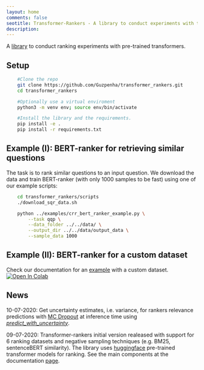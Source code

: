 ```yaml
---
layout: home
comments: false
seotitle: Transformer-Rankers - A library to conduct experiments with transformer-based rankers
description: 
---
```


A [library](https://github.com/Guzpenha/transformer_rankers) to conduct ranking experiments with pre-trained transformers.


## Setup
```bash
    #Clone the repo
    git clone https://github.com/Guzpenha/transformer_rankers.git
    cd transformer_rankers    

    #Optionally use a virtual enviroment
    python3 -m venv env; source env/bin/activate    

    #Install the library and the requirements.
    pip install -e .
    pip install -r requirements.txt
```

## Example (I): BERT-ranker for retrieving similar questions

The task is to rank similar questions to an input question. We download the data and train BERT-ranker (with only 1000 samples to be fast) using one of our example scripts:

```bash
    cd transformer_rankers/scripts
    ./download_sqr_data.sh

    python ../examples/crr_bert_ranker_example.py \
        --task qqp \
        --data_folder ../../data/ \
        --output_dir ../../data/output_data \
        --sample_data 1000
```

## Example (II): BERT-ranker for a custom dataset
Check our documentation for an [example](https://guzpenha.github.io/transformer-rankers-doc/html/quick-start.html#example-ii-custom-dataset) with a custom dataset. [![Open In Colab](https://colab.research.google.com/assets/colab-badge.svg)](https://colab.research.google.com/drive/1h6N7uGMFWS5n5y95bUmxUdgPcVSU0xNu?usp=sharing)


## News

10-07-2020: Get uncertainty estimates, i.e. variance, for rankers relevance predictions with [MC Dropout](https://arxiv.org/abs/1506.02142) at inference time using [*predict_with_uncertainty*](https://guzpenha.github.io/transformer-rankers-doc/html/_autosummary/transformer_rankers.trainers.transformer_trainer.TransformerTrainer.html#transformer_rankers.trainers.transformer_trainer.TransformerTrainer.predict_with_uncertainty).

09-07-2020: Transformer-rankers initial version realeased with support for 6 ranking datasets and negative sampling techniques (e.g. BM25, sentenceBERT similarity). The library uses [huggingface](https://huggingface.co/transformers/pretrained_models.html) pre-trained transformer models for ranking. See the main components at the documentation [page](https://guzpenha.github.io/transformer-rankers-doc/html/main-modules.html).


<!-- 
The output will be something like this:
```
   [...]
   2020-06-23 11:19:44,522 [INFO] Epoch 1 val nDCG@10: 0.245
   2020-06-23 11:19:44,522 [INFO] Predicting
   2020-06-23 11:19:44,523 [INFO] Starting evaluation on test.
   2020-06-23 11:20:03,678 [INFO] Test ndcg_cut_10: 0.3236
```

The experiment info will be saved at *../data/output_data*, where you can find the following files:
```bash
   /data/output_data/1/config.json
   /data/output_data/1/cout.txt
   /data/output_data/1/labels.csv
   /data/output_data/1/predictions.csv
   /data/output_data/1/run.json
```
You can easily aggregate the results of different experiment runs using */examples/crr_results_analyses_example.py*: -->



